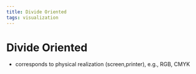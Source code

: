 ```yaml
---
title: Divide Oriented
tags: visualization
---
```


# Divide Oriented
- corresponds to physical realization (screen,printer), e.g., RGB, CMYK


















































